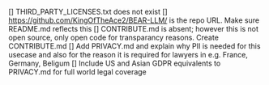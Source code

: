 [] THIRD_PARTY_LICENSES.txt does not exist
[] https://github.com/KingOfTheAce2/BEAR-LLM/ is the repo URL. Make sure README.md reflects this
[] CONTRIBUTE.md is absent; however this is not open source, only open code for transparancy reasons. Create CONTRIBUTE.md
[] Add PRIVACY.md and explain why PII is needed for this usecase and also for the reason it is required for lawyers in e.g. France, Germany, Beligum
[] Include US and Asian GDPR equivalents to PRIVACY.md for full world legal coverage